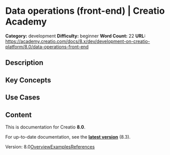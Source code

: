 # Data operations (front-end) | Creatio Academy

**Category:** development **Difficulty:** beginner **Word Count:** 22 **URL:**
https://academy.creatio.com/docs/8.x/dev/development-on-creatio-platform/8.0/data-operations-front-end

## Description

## Key Concepts

## Use Cases

## Content

This is documentation for Creatio **8.0**.

For up-to-date documentation, see the
**[latest version](/docs/8.x/dev/development-on-creatio-platform/data-operations-front-end)**
(8.3).

Version:
8.0[Overview](/docs/8.x/dev/development-on-creatio-platform/8.0/front-end-development/classic-ui/data-operations-front-end/overview)[Examples](/docs/8.x/dev/development-on-creatio-platform/8.0/data-operations-front-end-examples)[References](/docs/8.x/dev/development-on-creatio-platform/8.0/data-operations-front-end-references)
